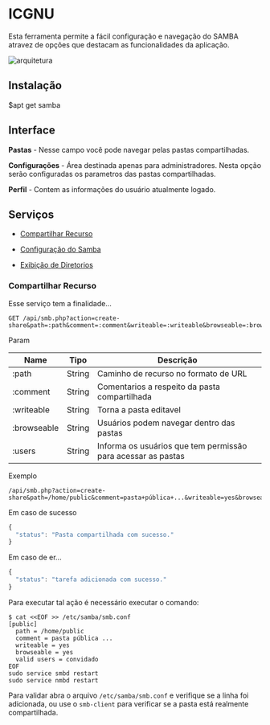 # ICGNU

  Esta ferramenta permite a fácil configuração e navegação do SAMBA atravez de opções que destacam as funcionalidades da aplicação.

![arquitetura](logo.png)

## Instalação

  $apt get samba

## Interface

<b>Pastas</b> - Nesse campo você pode navegar pelas pastas compartilhadas.

<b>Configurações</b> - Área destinada apenas para administradores. Nesta opção serão configuradas os parametros das pastas compartilhadas.

<b>Perfil</b> - Contem as informações do usuário atualmente logado.

## Serviços

- [Compartilhar Recurso](#compartilhar-recurso)

- [Configuração do Samba](#configuracao)

- [Exibição de Diretorios](#diretorios)

### Compartilhar Recurso

Esse serviço tem a finalidade...

```
GET /api/smb.php?action=create-share&path=:path&comment=:comment&writeable=:writeable&browseable=:browseable&users=:users
```

Param

| Name | Tipo | Descrição |
|-|-|-|
| :path | String | Caminho de recurso no formato de URL |
| :comment | String | Comentarios a respeito da pasta compartilhada |
| :writeable | String | Torna a pasta editavel |
| :browseable | String | Usuários podem navegar dentro das pastas |
| :users | String | Informa os usuários que tem permissão para acessar as pastas |

Exemplo

```
/api/smb.php?action=create-share&path=/home/public&comment=pasta+pública+...&writeable=yes&browseable=yes&users=convidado
```

Em caso de sucesso

```js
{
  "status": "Pasta compartilhada com sucesso."
}
```

Em caso de er...

```js
{
  "status": "tarefa adicionada com sucesso."
}
```

Para executar tal ação é necessário executar o comando:

```
$ cat <<EOF >> /etc/samba/smb.conf
[public]
  path = /home/public
  comment = pasta pública ...
  writeable = yes
  browseable = yes
  valid users = convidado
EOF
sudo service smbd restart
sudo service nmbd restart
```

Para validar abra o arquivo `/etc/samba/smb.conf` e verifique se a linha foi adicionada, ou use o `smb-client` para verificar se a pasta está realmente compartilhada.

###
